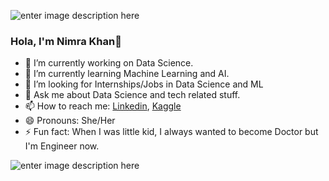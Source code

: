![enter image description here](!%5B%5D%28https://nebigdatahub.org/wp-content/uploads/2019/11/7T9364v.gif%29)
### Hola, I'm Nimra Khan👋

- 🔭 I’m currently working on Data Science.
- 🌱 I’m currently learning Machine Learning and AI.
- 👯 I’m looking for Internships/Jobs in Data Science and ML
- 💬 Ask me about Data Science and tech related stuff.
- 📫 How to reach me: [Linkedin](https://www.linkedin.com/in/nimra-khan-233b4a1a6/), [Kaggle](https://www.kaggle.com/nimrakhan7)
- 😄 Pronouns: She/Her
- ⚡ Fun fact: When I was little kid, I always wanted to become Doctor but I'm Engineer now.


![enter image description here](https://github-readme-stats.vercel.app/api?username=nimmiee&&show_icons=true&title_color=ffffff&icon_color=bb2acf&text_color=daf7dc&bg_color=191919)

